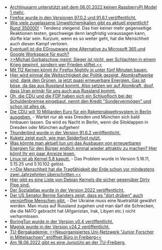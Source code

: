* [Archlinuxarm unterstützt seit dem 06.01.2022 keinen RaspberryPi Model 1 mehr.](https://archlinuxarm.org/forum/viewtopic.php?f=7&t=15783&hilit=build+os)
* [Firefox wurde in den Versionen 97.0.2 und 91.6.1 veröffentlicht.](https://www.bleepingcomputer.com/news/security/mozilla-firefox-9702-fixes-two-actively-exploited-zero-day-bugs/)
* [Wie viele zugelassene Umweltchemikalien gibt es aktuell eigentlich? Rund 350000!](https://www.sonnenseite.com/de/umwelt/zahl-der-umweltchemikalien-wird-unbeherrschbar/) - Tendenz steigend. Das hier keiner mehr gegenseitige Reaktionen testen, geschweige denn langfristig voraussagen kann, dürfte klar sein. Kurzum, wenn es so weiter geht, hat die Menschheit auch diesen Kampf verloren.
* [Eventuell ist die EGroupware eine Alternative zu Microsoft 365 und Google Workspace für euch?](https://opensource.com/article/22/3/open-source-egroupware)
* [>>Michail Gorbatschow meint: Sieger ist nicht, wer Schlachten in einem Krieg gewinnt, sondern wer Frieden stiftet.<<](https://www.sonnenseite.com/de/franz-alt/kommentare-interviews/michail-gorbatschow-nie-wieder-krieg/)
* [Mit 112 Kernen könnt ihr Firefox Nightly in unter fünf Minuten bauen.](https://utcc.utoronto.ca/~cks/space/blog/linux/BigServerFastFirefoxBuild)
* [Hier wird einmal die Weitsichtigkeit der Politik gezeigt, Atomkraftwerke sind, dank den Grünen, ja jetzt quasi erneuerbare Energien. Gas ist böse, da das aus Russland kommt. Also setzen wir auf Atomkraft, doof, dass Uran primär für uns auch aus Russland kommt.](https://blog.fefe.de/?ts=9cdbb19e)
* [Oh, die CDU und die FDP haben sich ein Schlupfloch bei der Schuldenbremse eingebaut, nennt den Kredit "Sondervermögen" und schon ist alles ok.](https://blog.fefe.de/?ts=9cdbaa9d)
* [Die CDU will 10 Milliarden Euro für ein Raketenabwehrsystem in Berlin ausgeben.](https://blog.fefe.de/?ts=9cdbf754) - Wartet nur ab was Dresden und München sich bald hinbauen lassen. Da wird es Nacht in Berlin, wenn die Siloklappen in Dresden oder München aufgehen!
* [Thunderbird wurde in der Version 91.6.2 veröffentlicht.](https://www.borncity.com/blog/2022/03/07/thunderbird-version-91-6-2/)
* [Kuketz zeigt euch, wie man Spiderfoot nutzt.](https://www.kuketz-blog.de/spiderfoot-osint-tool-open-source-intelligence-zur-analyse-und-aufklaerung/)
* [Was könnte man aktuell tun um das Ausbauen von erneuerbaren Energien für den Bürger endlich einmal wieder attraktiv zu machen? Hier könnt Ihr ein paar Anreize lesen.](https://www.sonnenseite.com/de/politik/es-braucht-ein-erneuerbare-energien-notgesetz-een-zur-bekaempfung-der-energiekrise/)
* [Linux ist ab Kernel 5.8 kaputt.](https://www.borncity.com/blog/2022/03/08/dirty-pipe-linux-schwachstelle-ermglicht-root-zugriff/) - Das Problem wurde in Version 5.16.11, 5.15.25 und 5.10.102 gelöst.
* [>>Die Menschheit hat die Tragfähigkeit der Erde schon vor mindestens zwei Jahrzehnten überschritten.<<](https://www.sonnenseite.com/de/zukunft/club-of-rome-es-gibt-sie-die-grenzen-des-wachstums/)
* [Hier gibt es eine Liste von Debian Kernels die sicher gegenüber Dirty Pipe sind.](https://security-tracker.debian.org/tracker/CVE-2022-0847)
* [Der Sozialatlas wurde in der Version 2022 veröffentlicht.](https://www.sonnenseite.com/de/tipps/sozialatlas-zeigt-herausforderungen-fuer-den-sozialen-zusammenhalt/)
* [Der US Senator Bernie Sanders zeigt, dass es "dort drüben" auch vernünftige Menschen gibt.](https://weltnetz.tv/video/2598-us-senator-bernie-sanders-fordert-die-neutralitaet-der-ukraine) - Der Ukraine muss eine Nuetralität gewährt werden. Man muss auf Russland zugehen und man darf die Schrecken, die die NATO gebracht hat (Afganistan, Irak, Libyen etc.) nicht verharmlosen.
* [BoringTun wurde in der Version v0.4 veröffentlicht.](https://www.phoronix.com/scan.php?page=news_item&px=BoringTun-0.4-Released)
* [Magisk wurde in der Version v24.2 veröffentlicht.](https://github.com/topjohnwu/Magisk/releases/tag/v24.2)
* [TU-Bergakademie: >>Neuorganisiertes Uni-Netzwerk "Junior Forscher in Mittelsachsen" eröffnet Büro in Freiberg<<](https://tu-freiberg.de/presse/neuorganisiertes-uni-netzwerk-junior-forscher-in-mittelsachsen-eroeffnet-buero-in-freiberg)
* [Am 18.06.2022 gibt es eine JunioUni an der TU-Freiberg.](https://tu-freiberg.de/junioruni)
